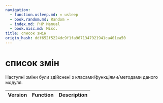 ```yaml
---
navigation:
  - function.usleep.md: « usleep
  - book.random.md: Random »
  - index.md: PHP Manual
  - book.misc.md: Misc.
title: список змін
origin_hash: ddf652f5224dc9f1fa9671347921941ca401ea50
---
```

# список змін

Наступні зміни були здійснені з класами/функціями/методами даного модуля.

| Version | Function | Description |
| --- | --- | --- |
